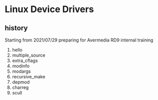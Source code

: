 # Linux Device Drivers

## history
Starting from 2021/07/29 preparing for Avermedia RD9 internal training

1. hello
1. multiple\_source
1. extra\_cflags
1. modinfo
1. modargs
1. recursive_make
1. depmod
1. charreg
1. scull
